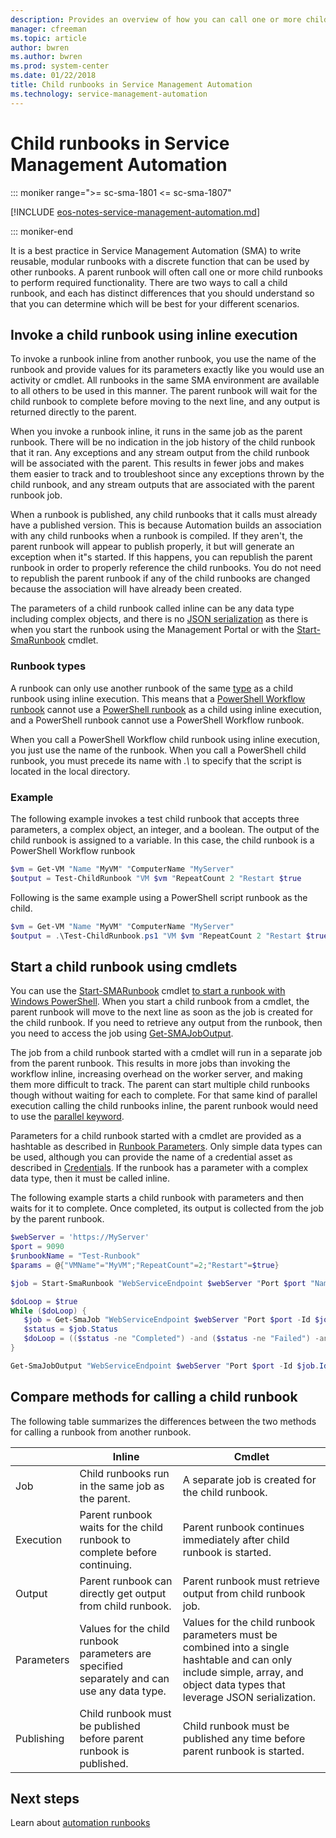 ```yaml
---
description: Provides an overview of how you can call one or more child runbooks.
manager: cfreeman
ms.topic: article
author: bwren
ms.author: bwren
ms.prod: system-center
ms.date: 01/22/2018
title: Child runbooks in Service Management Automation
ms.technology: service-management-automation
---
```


# Child runbooks in Service Management Automation

::: moniker range=">= sc-sma-1801 <= sc-sma-1807"

[!INCLUDE [eos-notes-service-management-automation.md](../includes/eos-notes-service-management-automation.md)]

::: moniker-end

It is a best practice in Service Management Automation (SMA) to write reusable, modular runbooks with a discrete function that can be used by other runbooks. A parent runbook will often call one or more child runbooks to perform required functionality. There are two ways to call a child runbook, and each has distinct differences that you should understand so that you can determine which will be best for your different scenarios.

## Invoke a child runbook using inline execution
To invoke a runbook inline from another runbook, you use the name of the runbook and provide values for its parameters exactly like you would use an activity or cmdlet.  All runbooks in the same SMA environment are available to all others to be used in this manner. The parent runbook will wait for the child runbook to complete before moving to the next line, and any output is returned directly to the parent.

When you invoke a runbook inline, it runs in the same job as the parent runbook. There will be no indication in the job history of the child runbook that it ran. Any exceptions and any stream output from the child runbook will be associated with the parent. This results in fewer jobs and makes them easier to track and to troubleshoot since any exceptions thrown by the child runbook, and any stream outputs that are associated with the parent runbook job.

When a runbook is published, any child runbooks that it calls must already have a published version. This is because Automation builds an association with any child runbooks when a runbook is compiled. If they aren't, the parent runbook will appear to publish properly, it but will generate an exception when it"s started. If this happens, you can republish the parent runbook in order to properly reference the child runbooks. You do not need to republish the parent runbook if any of the child runbooks are changed because the association will have already been created.

The parameters of a child runbook called inline can be any data type including complex objects, and there is no [JSON serialization](manage-runbooks.md) as there is when you start the runbook using the Management Portal or with the [Start-SmaRunbook](https://aka.ms/runbookauthor/cmdlet/startsmarunbook) cmdlet.

### Runbook types

A runbook can only use another runbook of the same [type](manage/runbook-types-in-service-management-automation.md) as a child runbook using inline execution.  This means that a [PowerShell Workflow runbook](manage/runbook-types-in-service-management-automation.md)  cannot use a [PowerShell runbook](manage/runbook-types-in-service-management-automation.md) as a child using inline execution, and a PowerShell runbook cannot use a PowerShell Workflow runbook.

When you call a PowerShell Workflow child runbook using inline execution, you just use the name of the runbook.  When you call a PowerShell child runbook, you must precede its name with *.\\* to specify that the script is located in the local directory.

### Example

The following example invokes a test child runbook that accepts three parameters, a complex object, an integer, and a boolean. The output of the child runbook is assigned to a variable.  In this case, the child runbook is a PowerShell Workflow runbook

```powershell
$vm = Get-VM "Name "MyVM" "ComputerName "MyServer"
$output = Test-ChildRunbook "VM $vm "RepeatCount 2 "Restart $true
```

Following is the same example using a PowerShell script runbook as the child.
```powershell
$vm = Get-VM "Name "MyVM" "ComputerName "MyServer"
$output = .\Test-ChildRunbook.ps1 "VM $vm "RepeatCount 2 "Restart $true
```

## Start a child runbook using cmdlets

You can use the [Start-SMARunbook](https://aka.ms/runbookauthor/cmdlet/startsmarunbook) cmdlet [to start a runbook with Windows PowerShell](manage-runbooks.md). When you start a child runbook from a cmdlet, the parent runbook will move to the next line as soon as the job is created for the child runbook. If you need to retrieve any output from the runbook, then you need to access the job using [Get-SMAJobOutput](https://aka.ms/runbookauthor/getsmajoboutput).

The job from a child runbook started with a cmdlet will run in a separate job from the parent runbook. This results in more jobs than invoking the workflow inline, increasing overhead on the worker server, and making them more difficult to track. The parent can start multiple child runbooks though without waiting for each to complete. For that same kind of parallel execution calling the child runbooks inline, the parent runbook would need to use the [parallel keyword](https://aka.ms/runbookauthor/parallel).

Parameters for a child runbook started with a cmdlet are provided as a hashtable as described in [Runbook Parameters](manage-runbooks.md). Only simple data types can be used, although you can provide the name of a credential asset as described in [Credentials](manage-runbooks.md). If the runbook has a parameter with a complex data type, then it must be called inline.

The following example starts a child runbook with parameters and then waits for it to complete. Once completed, its output is collected from the job by the parent runbook.

```powershell
$webServer = 'https://MyServer'
$port = 9090
$runbookName = "Test-Runbook"
$params = @{"VMName"="MyVM";"RepeatCount"=2;"Restart"=$true}

$job = Start-SmaRunbook "WebServiceEndpoint $webServer "Port $port "Name $runbookName "Parameters $params

$doLoop = $true
While ($doLoop) {
   $job = Get-SmaJob "WebServiceEndpoint $webServer "Port $port -Id $job.Id
   $status = $job.Status
   $doLoop = (($status -ne "Completed") -and ($status -ne "Failed") -and ($status -ne "Suspended") -and ($status -ne "Stopped")
}

Get-SmaJobOutput "WebServiceEndpoint $webServer "Port $port -Id $job.Id "Stream Output
```

## Compare methods for calling a child runbook
The following table summarizes the differences between the two methods for calling a runbook from another runbook.

||Inline|Cmdlet|
|-|----------|----------|
|Job|Child runbooks run in the same job as the parent.|A separate job is created for the child runbook.|
|Execution|Parent runbook waits for the child runbook to complete before continuing.|Parent runbook continues immediately after child runbook is started.|
|Output|Parent runbook can directly get output from child runbook.|Parent runbook must retrieve output from child runbook job.|
|Parameters|Values for the child runbook parameters are specified separately and can use any data type.|Values for the child runbook parameters must be combined into a single hashtable and can only include simple, array, and object data types that leverage JSON serialization.|
|Publishing|Child runbook must be published before parent runbook is published.|Child runbook must be published any time before parent runbook is started.|

## Next steps

Learn about [automation runbooks](manage/automation-runbooks.md)
